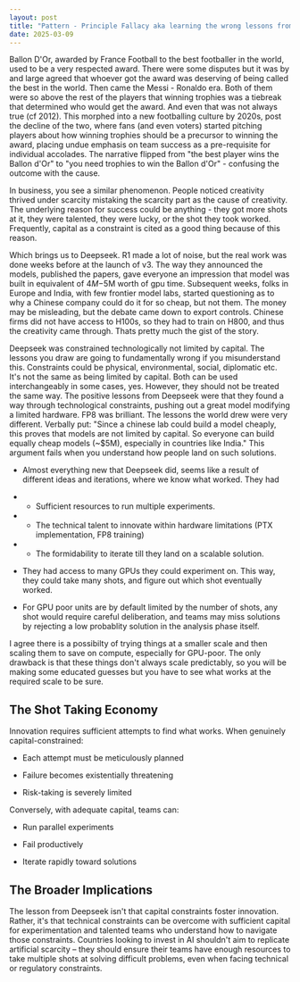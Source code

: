 ```yaml
---
layout: post
title: "Pattern - Principle Fallacy aka learning the wrong lessons from Deepseek"
date: 2025-03-09
---
```

Ballon D'Or, awarded by France Football to the best footballer in the world, used to be a very respected award. There were some disputes but it was by and large agreed that whoever got the award was deserving of being called the best in the world. Then came the Messi - Ronaldo era. Both of them were so above the rest of the players that winning trophies was a tiebreak that determined who would get the award. And even that was not always true (cf 2012). This morphed into a new footballing culture by 2020s, post the decline of the two, where fans (and even voters) started pitching players about how winning trophies should be a precursor to winning the award, placing undue emphasis on team success as a pre-requisite for individual accolades. The narrative flipped from "the best player wins the Ballon d'Or" to "you need trophies to win the Ballon d'Or" - confusing the outcome with the cause.

In business, you see a similar phenomenon. People noticed creativity thrived under scarcity mistaking the scarcity part as the cause of creativity. The underlying reason for success could be anything - they got more shots at it, they were talented, they were lucky, or the shot they took worked. Frequently, capital as a constraint is cited as a good thing because of this reason. 

Which brings us to Deepseek. R1 made a lot of noise, but the real work was done weeks before at the launch of v3. The way they announced the models, published the papers, gave everyone an impression that model was built in equivalent of $4M-$5M worth of gpu time. Subsequent weeks, folks in Europe and India, with few frontier model labs, started questioning as to why a Chinese company could do it for so cheap, but not them. The money may be misleading, but the debate came down to export controls. Chinese firms did not have access to H100s, so they had to train on H800, and thus the creativity came through. Thats pretty much the gist of the story. 

Deepseek was constrained technologically not limited by capital. The lessons you draw are going to fundamentally wrong if you misunderstand this. Constraints could be physical, environmental, social, diplomatic etc. It's not the same as being limited by capital. Both can be used interchangeably in some cases, yes. However, they should not be treated the same way. The positive lessons from Deepseek were that they found a way through technological constraints, pushing out a great model modifying a limited hardware. FP8 was brilliant. The lessons the world drew were very different. Verbally put: "Since a chinese lab could build a model cheaply, this proves that models are not limited by capital. So everyone can build equally cheap models (~$5M), especially in countries like India." This argument fails when you understand how people land on such solutions. 

- Almost everything new that Deepseek did, seems like a result of different ideas and iterations, where we know what worked. They had
- - Sufficient resources to run multiple experiments. 
- - The technical talent to innovate within hardware limitations (PTX implementation, FP8 training)
- - The formidability to iterate till they land on a scalable solution. 

- They had access to many GPUs they could experiment on. This way, they could take many shots, and figure out which shot eventually worked. 

- For GPU poor units are by default limited by the number of shots, any shot would require careful deliberation, and teams may miss solutions by rejecting a low probablity solution in the analysis phase itself. 

I agree there is a possibilty of trying things at a smaller scale and then scaling them to save on compute, especially for GPU-poor. The only drawback is that these things don't always scale predictably, so you will be making some educated guesses but you have to see what works at the required scale to be sure. 

## The Shot Taking Economy

Innovation requires sufficient attempts to find what works. When genuinely capital-constrained:

- Each attempt must be meticulously planned

- Failure becomes existentially threatening

- Risk-taking is severely limited

Conversely, with adequate capital, teams can:

- Run parallel experiments

- Fail productively

- Iterate rapidly toward solutions

## The Broader Implications

The lesson from Deepseek isn't that capital constraints foster innovation. Rather, it's that technical constraints can be overcome with sufficient capital for experimentation and talented teams who understand how to navigate those constraints. Countries looking to invest in AI shouldn't aim to replicate artificial scarcity – they should ensure their teams have enough resources to take multiple shots at solving difficult problems, even when facing technical or regulatory constraints.



